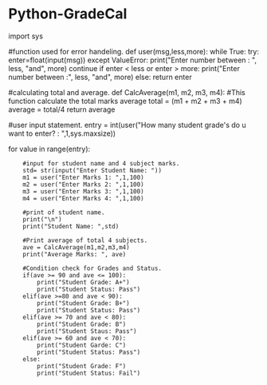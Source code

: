 # Python-GradeCal
import sys

#function used for error handeling.
def user(msg,less,more):
    while True:
        try:
            enter=float(input(msg))
        except ValueError:
            print("Enter number between : ", less, "and", more)
            continue
        if enter < less or enter > more:
            print("Enter number between :", less, "and", more)
        else:
            return enter

#calculating total and average.
def CalcAverage(m1, m2, m3, m4):
    #This function calculate the total marks average
    total = (m1 + m2 + m3 + m4)
    average = total/4
    return average    
    
#user input statement.
entry = int(user("How many student grade's do u want to enter? : ",1,sys.maxsize)) 

for value in range(entry):
        
        #input for student name and 4 subject marks.
        std= str(input("Enter Student Name: "))
        m1 = user("Enter Marks 1: ",1,100)
        m2 = user("Enter Marks 2: ",1,100)
        m3 = user("Enter Marks 3: ",1,100)
        m4 = user("Enter Marks 4: ",1,100)
        
        #print of student name.
        print("\n")
        print("Student Name: ",std)
        
        #Print average of total 4 subjects.
        ave = CalcAverage(m1,m2,m3,m4)
        print("Average Marks: ", ave)
        
        #Condition check for Grades and Status.
        if(ave >= 90 and ave <= 100):
            print("Student Grade: A+")
            print("Student Status: Pass")
        elif(ave >=80 and ave < 90):
            print("Student Grade: B+")
            print("Student Status: Pass")
        elif(ave >= 70 and ave < 80):
            print("Student Grade: B")
            print("Student Staus: Pass")
        elif(ave >= 60 and ave < 70):
            print("Student Garde: C")
            print("Student Status: Pass")
        else:
            print("Student Grade: F")
            print("Student Status: Fail")
